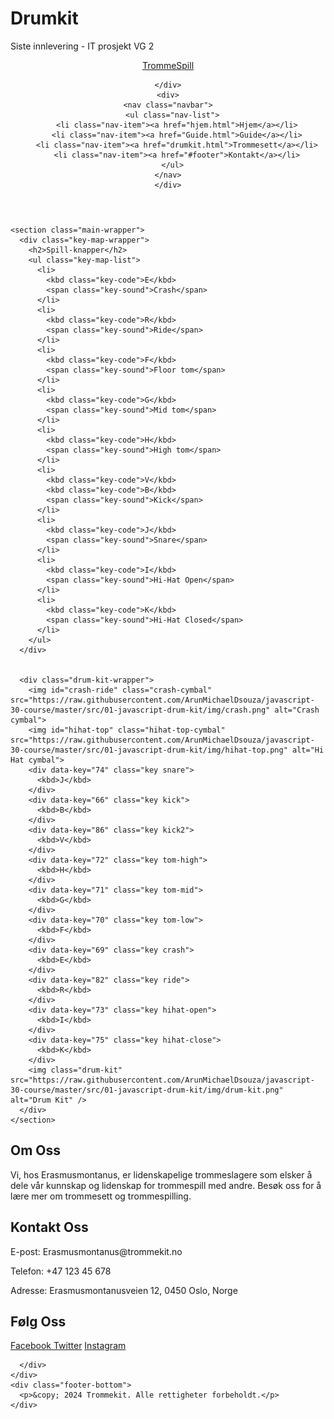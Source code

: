 # Drumkit
 Siste innlevering - IT prosjekt VG 2 
<!DOCTYPE html>
<html lang="en">
<head>
    <meta charset="UTF-8">
    <meta name="viewport" content="width=device-width, initial-scale=1.0">
    <title>Drumkit</title>
    <link rel="stylesheet" href="drumkit.css">
    <link rel="stylesheet" href="https://cdnjs.cloudflare.com/ajax/libs/font-awesome/6.5.1/css/all.min.css" integrity="sha512-DTOQO9RWCH3ppGqcWaEA1BIZOC6xxalwEsw9c2QQeAIftl+Vegovlnee1c9QX4TctnWMn13TZye+giMm8e2LwA==" crossorigin="anonymous" referrerpolicy="no-referrer" />
    <link rel="preconnect" href="https://fonts.googleapis.com">
    <link rel="preconnect" href="https://fonts.gstatic.com" crossorigin>
    <link href="https://fonts.googleapis.com/css2?family=Ubuntu:wght@300&display=swap" rel="stylesheet">
  </head>
    <script src="drumkit.js"></script>
</head>

<body>

<main>
  <header>
    <div>
    <a class="main-title" href="drumkit.html">TrommeSpill</a>

    </div>
    <div>
    <nav class="navbar">
      <ul class="nav-list">
        <li class="nav-item"><a href="hjem.html">Hjem</a></li>
        <li class="nav-item"><a href="Guide.html">Guide</a></li>
        <li class="nav-item"><a href="drumkit.html">Trommesett</a></li>
        <li class="nav-item"><a href="#footer">Kontakt</a></li>
      </ul>
    </nav>
    </div>
  </header>
  


    <section class="main-wrapper">
      <div class="key-map-wrapper">
        <h2>Spill-knapper</h2>
        <ul class="key-map-list">
          <li>
            <kbd class="key-code">E</kbd>
            <span class="key-sound">Crash</span>
          </li>
          <li>
            <kbd class="key-code">R</kbd>
            <span class="key-sound">Ride</span>
          </li>
          <li>
            <kbd class="key-code">F</kbd>
            <span class="key-sound">Floor tom</span>
          </li>
          <li>
            <kbd class="key-code">G</kbd>
            <span class="key-sound">Mid tom</span>
          </li>
          <li>
            <kbd class="key-code">H</kbd>
            <span class="key-sound">High tom</span>
          </li>
          <li>
            <kbd class="key-code">V</kbd>
            <kbd class="key-code">B</kbd>
            <span class="key-sound">Kick</span>
          </li>
          <li>
            <kbd class="key-code">J</kbd>
            <span class="key-sound">Snare</span>
          </li>
          <li>
            <kbd class="key-code">I</kbd>
            <span class="key-sound">Hi-Hat Open</span>
          </li>
          <li>
            <kbd class="key-code">K</kbd>
            <span class="key-sound">Hi-Hat Closed</span>
          </li>
        </ul>
      </div>
  

      <div class="drum-kit-wrapper">
        <img id="crash-ride" class="crash-cymbal" src="https://raw.githubusercontent.com/ArunMichaelDsouza/javascript-30-course/master/src/01-javascript-drum-kit/img/crash.png" alt="Crash cymbal">
        <img id="hihat-top" class="hihat-top-cymbal" src="https://raw.githubusercontent.com/ArunMichaelDsouza/javascript-30-course/master/src/01-javascript-drum-kit/img/hihat-top.png" alt="Hi Hat cymbal">
        <div data-key="74" class="key snare">
          <kbd>J</kbd>
        </div>
        <div data-key="66" class="key kick">
          <kbd>B</kbd>
        </div>
        <div data-key="86" class="key kick2">
          <kbd>V</kbd>
        </div>
        <div data-key="72" class="key tom-high">
          <kbd>H</kbd>
        </div>
        <div data-key="71" class="key tom-mid">
          <kbd>G</kbd>
        </div>
        <div data-key="70" class="key tom-low">
          <kbd>F</kbd>
        </div>
        <div data-key="69" class="key crash">
          <kbd>E</kbd>
        </div>
        <div data-key="82" class="key ride">
          <kbd>R</kbd>
        </div>
        <div data-key="73" class="key hihat-open">
          <kbd>I</kbd>
        </div>
        <div data-key="75" class="key hihat-close">
          <kbd>K</kbd>
        </div>
        <img class="drum-kit" src="https://raw.githubusercontent.com/ArunMichaelDsouza/javascript-30-course/master/src/01-javascript-drum-kit/img/drum-kit.png" alt="Drum Kit" />
      </div>
    </section>
  </main>

  <footer id="footer">
    <div class="footer-content">
      <div class="footer-section about">
        <h2>Om Oss</h2>
        <p>Vi, hos Erasmusmontanus, er lidenskapelige trommeslagere som elsker å dele vår kunnskap og lidenskap for trommespill med andre. Besøk oss for å lære mer om trommesett og trommespilling.</p>
      </div>
      <div class="footer-section contact">
        <h2>Kontakt Oss</h2>
        <p>E-post: Erasmusmontanus@trommekit.no</p>
        <p>Telefon: +47 123 45 678</p>
        <p>Adresse: Erasmusmontanusveien 12, 0450 Oslo, Norge</p>
      </div>
      <div class="footer-section social">
        <h2>Følg Oss</h2>
        <a href="https://facebook.com" target="_blank">Facebook <label><i class="fa-brands fa-snapchat icon"></i></label></a>
        <a href="https://twitter.com" target="_blank">Twitter<label><i class="fa-solid fa-mobile-button fa-shake icon"></i></label></a>
        <a href="https://instagram.com" target="_blank">Instagram<label><i class="fa-brands fa-instagram icon"></i></label></a>

       
        

      </div>
    </div>
    <div class="footer-bottom">
      <p>&copy; 2024 Trommekit. Alle rettigheter forbeholdt.</p>
    </div>
  </footer>
  

  <audio data-key="74" src="https://raw.githubusercontent.com/ArunMichaelDsouza/javascript-30-course/master/src/01-javascript-drum-kit/sounds/snare.wav"></audio>
  <audio data-key="66" src="https://raw.githubusercontent.com/ArunMichaelDsouza/javascript-30-course/master/src/01-javascript-drum-kit/sounds/kick.wav"></audio>
  <audio data-key="86" src="https://raw.githubusercontent.com/ArunMichaelDsouza/javascript-30-course/master/src/01-javascript-drum-kit/sounds/kick.wav"></audio>
  <audio data-key="72" src="https://raw.githubusercontent.com/ArunMichaelDsouza/javascript-30-course/master/src/01-javascript-drum-kit/sounds/tom-high.wav"></audio>
  <audio data-key="71" src="https://raw.githubusercontent.com/ArunMichaelDsouza/javascript-30-course/master/src/01-javascript-drum-kit/sounds/tom-mid.wav"></audio>
  <audio data-key="70" src="https://raw.githubusercontent.com/ArunMichaelDsouza/javascript-30-course/master/src/01-javascript-drum-kit/sounds/tom-low.wav"></audio>
  <audio data-key="69" src="https://raw.githubusercontent.com/ArunMichaelDsouza/javascript-30-course/master/src/01-javascript-drum-kit/sounds/crash.wav"></audio>
  <audio data-key="82" src="https://raw.githubusercontent.com/ArunMichaelDsouza/javascript-30-course/master/src/01-javascript-drum-kit/sounds/ride.wav"></audio>
  <audio data-key="73" src="https://raw.githubusercontent.com/ArunMichaelDsouza/javascript-30-course/master/src/01-javascript-drum-kit/sounds/hihat-open.wav"></audio>
  <audio data-key="75" src="https://raw.githubusercontent.com/ArunMichaelDsouza/javascript-30-course/master/src/01-javascript-drum-kit/sounds/hihat-close.wav"></audio>

  </body>
</html>